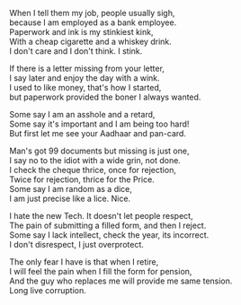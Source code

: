 When I tell them my job, people usually sigh,  
because I am employed as a bank employee.  
Paperwork and ink is my stinkiest kink,  
With a cheap cigarette and a whiskey drink.  
I don't care and I don't think. I stink.

If there is a letter missing from your letter,  
I say later and enjoy the day with a wink.  
I used to like money, that's how I started,  
but paperwork provided the boner I always wanted.

Some say I am an asshole and a retard,  
Some say it's important and I am being too hard!  
But first let me see your Aadhaar and pan-card.

Man's got 99 documents but missing is just one,  
I say no to the idiot with a wide grin, not done.  
I check the cheque thrice, once for rejection,  
Twice for rejection, thrice for the Price.  
Some say I am random as a dice,   
I am just precise like a lice. Nice.

I hate the new Tech. It doesn't let people respect,  
The pain of submitting a filled form, and then I reject.  
Some say I lack intellect, check the year, its incorrect.  
I don't disrespect, I just overprotect.

The only fear I have is that when I retire,  
I will feel the pain when I fill the form for pension,  
And the guy who replaces me will provide me same tension.  
Long live corruption.